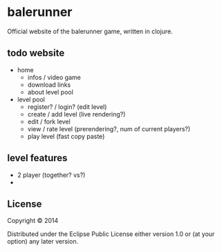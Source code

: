 # balerunner

Official website of the balerunner game, written in clojure.

## todo website

- home
    - infos / video game
    - download links
    - about level pool
- level pool
    - register? / login? (edit level)
    - create / add level (live rendering?)
    - edit / fork level
    - view / rate level (prerendering?, num of current players?)
    - play level (fast copy paste)

## level features

- 2 player (together? vs?)
-

## License

Copyright © 2014

Distributed under the Eclipse Public License either version 1.0 or (at
your option) any later version.
